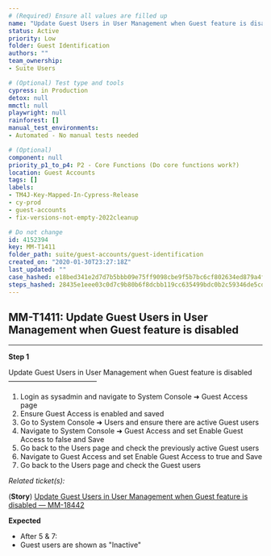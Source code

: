 ```yaml
---
# (Required) Ensure all values are filled up
name: "Update Guest Users in User Management when Guest feature is disabled"
status: Active
priority: Low
folder: Guest Identification
authors: ""
team_ownership: 
- Suite Users

# (Optional) Test type and tools
cypress: in Production
detox: null
mmctl: null
playwright: null
rainforest: []
manual_test_environments: 
- Automated - No manual tests needed

# (Optional)
component: null
priority_p1_to_p4: P2 - Core Functions (Do core functions work?)
location: Guest Accounts
tags: []
labels: 
- TM4J-Key-Mapped-In-Cypress-Release
- cy-prod
- guest-accounts
- fix-versions-not-empty-2022cleanup

# Do not change
id: 4152394
key: MM-T1411
folder_path: suite/guest-accounts/guest-identification
created_on: "2020-01-30T23:27:18Z"
last_updated: ""
case_hashed: e18bed341e2d7d7b5bbb09e75ff9098cbe9f5b7bc6cf802634ed879a4f676088b66fc2fca3bb6d70a6ce985535bb0b8c
steps_hashed: 28435e1eee03c0d7c9b80b6f8dcbb119cc635499bdc0b2c59346de5cdd2e92f43d18fa26733c5e3886642d1b97ee7a0d
---
```


## MM-T1411: Update Guest Users in User Management when Guest feature is disabled

---

**Step 1**

Update Guest Users in User Management when Guest feature is disabled\
–––––––––––––––––––––––––

1. Login as sysadmin and navigate to System Console ➜ Guest Access page
2. Ensure Guest Access is enabled and saved
3. Go to System Console ➜ Users and ensure there are active Guest users
4. Navigate to System Console ➜ Guest Access and set Enable Guest Access to false and Save
5. Go back to the Users page and check the previously active Guest users
6. Navigate to Guest Access and set Enable Guest Access to true and Save
7. Go back to the Users page and check the Guest users

_Related ticket(s):_

(**Story**) [Update Guest Users in User Management when Guest feature is disabled — MM-18442](https://mattermost.atlassian.net/browse/MM-18442)

**Expected**

- After 5 & 7:
- Guest users are shown as "Inactive"
